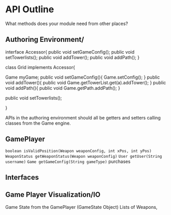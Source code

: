 # API Outline

What methods does your module need from other places?

## Authoring Environment/

interface Accessor{
  public void setGameConfig();
  public void setTowerlists();
  public void addTower();
  public void addPath();
}

class Grid implements Accessor{

   Game myGame;
   public void setGameConfig(){
     Game.setConfig();
   } 
   public void addTower(){
       public void Game.getTowerList.get(a).addTower();
   }
   public void addPath(){
       public void Game.getPath.addPath();
   }
   
   public void setTowerlists();
   
}

APIs in the authoring environment should all be getters and setters calling classes from the Game engine. 

## GamePlayer
`boolean isValidPosition(Weapon weaponConfig, int xPos, int yPos)`
`WeaponStatus getWeaponStatus(Weapon weaponConfig)`
`User getUser(String username)`
`Game getGameConfig(String gameType)`
purchases


## Interfaces

## Game Player Visualization/IO
Game State from the GamePlayer (GameState Object)
Lists of Weapons, 






